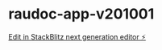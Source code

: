 # raudoc-app-v201001

[Edit in StackBlitz next generation editor ⚡️](https://stackblitz.com/~/github.com/lukchamo/raudoc-app-v201001)